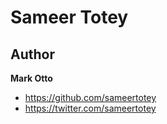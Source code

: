 # Sameer Totey


## Author

**Mark Otto**
- <https://github.com/sameertotey>
- <https://twitter.com/sameertotey>


